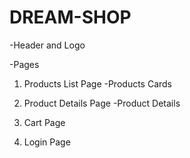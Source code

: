 # DREAM-SHOP

-Header and Logo

-Pages
1. Products List Page
        -Products Cards

2. Product Details Page
        -Product Details

3. Cart Page

4. Login Page